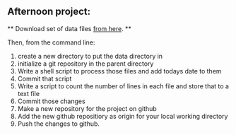 ## Afternoon project:

** Download set of data files [from here](http://npk.io/evvF+). **

Then, from the command line:

1. create a new directory to put the data directory in
2. initialize a git repository in the parent directory
3. Write a shell script to process those files and add todays date to them
4. Commit that script
5. Write a script to count the number of lines in each file and store that to a text file
6. Commit those changes
7. Make a new repository for the project on github
8. Add the new github repositiory as origin for your local working directory
9. Push the changes to github.
